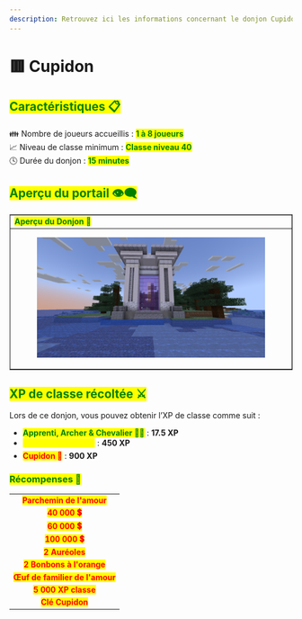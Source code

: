 ```yaml
---
description: Retrouvez ici les informations concernant le donjon Cupidon
---
```


# 🟥 Cupidon

## <mark style="color:green;"> Caractéristiques 📋</mark>

👪 Nombre de joueurs accueillis : <mark style="color:green;">**1 à 8 joueurs**</mark>  
📈 Niveau de classe minimum : <mark style="color:green;">**Classe niveau 40**</mark>  
🕓 Durée du donjon : <mark style="color:green;">**15 minutes**</mark>  

## <mark style="color:green;"> Aperçu du portail 👁‍🗨</mark>

<table border="1" cellspacing="0" cellpadding="6">
  <tr>
    <td><mark style="color:green;"><strong>Aperçu du Donjon 📸</strong></mark></td>
  </tr>
  <tr>
    <td><figure><img src="../../.gitbook/assets/Les_Donjons/Portail/Event/Cupidon.png" alt=""></figure></td>
  </tr>
</table>

## <mark style="color:green;"> XP de classe récoltée ⚔</mark>

Lors de ce donjon, vous pouvez obtenir l’XP de classe comme suit :  

* <mark style="color:green;"><strong>Apprenti, Archer & Chevalier 🧟‍♂️</strong></mark> : **17.5 XP**  
* <mark style="color:yellow;"><strong>Seraphiel & Uriel 👽</strong></mark> : **450 XP**  
* <mark style="color:red;"><strong>Cupidon 🐉</strong></mark> : **900 XP**

### <mark style="color:green;">Récompenses 🎁</mark>

|                                                                              | 
|:----------------------------------------------------------------------------:|
| <mark style="color:red;"><strong>Parchemin de l'amour</strong></mark>        |
| <mark style="color:red;"><strong>40 000 💲</strong></mark>                   |
| <mark style="color:red;"><strong>60 000 💲</strong></mark>                   |
| <mark style="color:red;"><strong>100 000 💲</strong></mark>                  |
| <mark style="color:red;"><strong>2 Auréoles</strong></mark>                 |
| <mark style="color:red;"><strong>2 Bonbons à l'orange</strong></mark>       |
| <mark style="color:red;"><strong>Œuf de familier de l'amour</strong></mark> |
| <mark style="color:red;"><strong>5 000 XP classe</strong></mark>            |
| <mark style="color:red;"><strong>Clé Cupidon</strong></mark>                |
